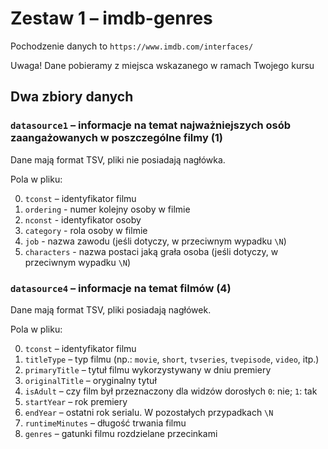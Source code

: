 # Zestaw 1 – imdb-genres

Pochodzenie danych to `https://www.imdb.com/interfaces/`

Uwaga! Dane pobieramy z miejsca wskazanego w ramach Twojego kursu

## Dwa zbiory danych


### `datasource1` – informacje na temat najważniejszych osób zaangażowanych w poszczególne filmy (1)

Dane mają format TSV, pliki nie posiadają nagłówka.

Pola w pliku:

0. `tconst` – identyfikator filmu
1. `ordering` - numer kolejny osoby w filmie
2. `nconst` - identyfikator osoby
3. `category` - rola osoby w filmie
4. `job` - nazwa zawodu (jeśli dotyczy, w przeciwnym wypadku `\N`)
5. `characters` - nazwa postaci jaką grała osoba (jeśli dotyczy, w przeciwnym wypadku `\N`)


### `datasource4` – informacje na temat filmów (4)

Dane mają format TSV, pliki posiadają nagłówek.

Pola w pliku:

0. `tconst` – identyfikator filmu
1. `titleType` – typ filmu (np.: `movie`, `short`, `tvseries`, `tvepisode`, `video`, itp.)
2. `primaryTitle` – tytuł filmu wykorzystywany w dniu premiery
3. `originalTitle` – oryginalny tytuł
4. `isAdult` – czy film był przeznaczony dla widzów dorosłych `0`: nie; `1`: tak
5. `startYear` – rok premiery
6. `endYear` – ostatni rok serialu. W pozostałych przypadkach `\N`
7. `runtimeMinutes` – długość trwania filmu
8. `genres` – gatunki filmu rozdzielane przecinkami 